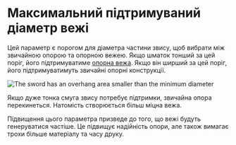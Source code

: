 Максимальний підтримуваний діаметр вежі
====

Цей параметр є порогом для діаметра частини звису, щоб вибрати між звичайною опорою та опорною вежею. Якщо шматок тонший за цей поріг, його підтримуватиме [опорна вежа](support_use_towers.md). Якщо він ширший за цей поріг, його підтримуватимуть звичайні опорні конструкції.

![The sword has an overhang area smaller than the minimum diameter](../images/support_use_towers.svg)

Якщо дуже тонка смуга звису потребує підтримки, звичайна опора перекинеться. Натомість створюється більш міцна вежа.

Підвищення цього параметра призведе до того, що вежі будуть генеруватися частіше. Це підвищує надійність опори, але також вимагає трохи більше матеріалу та часу друку.
